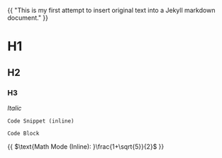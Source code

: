 ---
---

{{ "This is my first attempt to insert original text into a Jekyll markdown document." }}

# H1 #

## H2 ##

### H3 ###

_Italic_

`Code Snippet (inline)`

```Code Block```

{{ $\text{Math Mode (Inline): }\frac{1+\sqrt{5}}{2}$ }}
